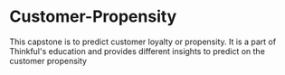 # Customer-Propensity
This capstone is to predict customer loyalty or propensity. It is a part of Thinkful's education and provides different insights to predict on the customer propensity
